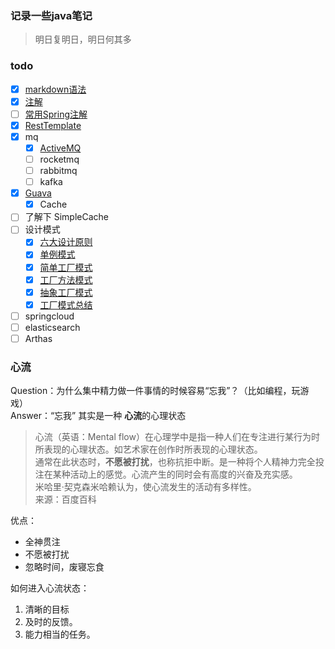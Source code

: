 ### 记录一些java笔记

> 明日复明日，明日何其多

### todo
- [x] [markdown语法](note/Markdown.md)
- [x]  [注解](note/java/annotation.md#注解)
  - [ ]  [常用Spring注解](note/java/SpringAnnotation.md)
- [x] [RestTemplate](demos/src/main/java/com/linhuanjie/spring/RestTemplateDemo.java#L7-L26)
- [x] mq
  - [x] [ActiveMQ](note/mq/ActiveMQ.md#mqmessage-queue应用场景)
  - [ ] rocketmq
  - [ ] rabbitmq
  - [ ] kafka
- [x] [Guava](demos/src/main/java/com/linhuanjie/guava/README.md)
  - [x] Cache
- [ ] 了解下  SimpleCache
- [ ] 设计模式
  - [x] [六大设计原则](note/java/设计模式/六大设计原则.md)
  - [x] [单例模式](note/java/设计模式/单例模式.md)
  - [x] [简单工厂模式](note/java/设计模式/简单工厂模式.md)
  - [x] [工厂方法模式](note/java/设计模式/工厂方法模式.md)
  - [x] [抽象工厂模式](note/java/设计模式/抽象工厂模式.md)
  - [x] [工厂模式总结](note/java/设计模式/工厂模式总结.md)
- [ ] springcloud
- [ ] elasticsearch
- [ ] Arthas

### 心流
Question：为什么集中精力做一件事情的时候容易“忘我”？（比如编程，玩游戏）  
Answer：“忘我” 其实是一种 **心流**的心理状态
> 心流（英语：Mental flow）在心理学中是指一种人们在专注进行某行为时所表现的心理状态。如艺术家在创作时所表现的心理状态。  
> 通常在此状态时，**不愿被打扰**，也称抗拒中断。是一种将个人精神力完全投注在某种活动上的感觉。心流产生的同时会有高度的兴奋及充实感。  
> 米哈里·契克森米哈赖认为，使心流发生的活动有多样性。  
> 来源：百度百科

优点：
- 全神贯注
- 不愿被打扰
- 忽略时间，废寝忘食

如何进入心流状态：
1. 清晰的目标
2. 及时的反馈。
3. 能力相当的任务。

